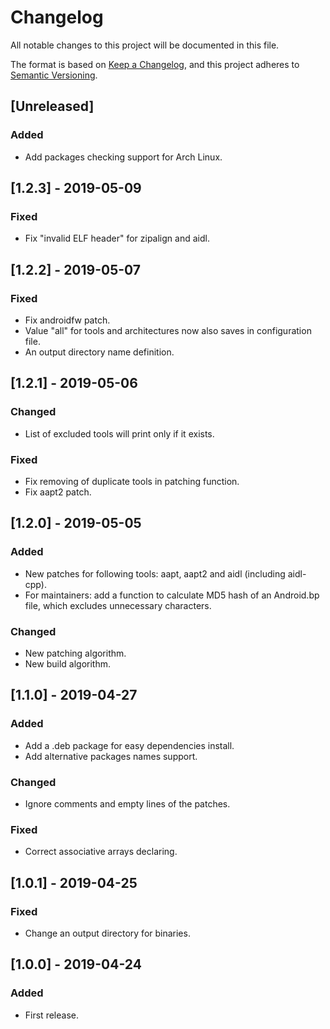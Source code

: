 # Changelog
All notable changes to this project will be documented in this file.

The format is based on [Keep a Changelog](https://keepachangelog.com/en/1.0.0/),
and this project adheres to
[Semantic Versioning](https://semver.org/spec/v2.0.0.html).

## [Unreleased]
### Added
- Add packages checking support for Arch Linux.

## [1.2.3] - 2019-05-09
### Fixed
- Fix "invalid ELF header" for zipalign and aidl.

## [1.2.2] - 2019-05-07
### Fixed
- Fix androidfw patch.
- Value "all" for tools and architectures now also saves in configuration file.
- An output directory name definition.

## [1.2.1] - 2019-05-06
### Changed
- List of excluded tools will print only if it exists.

### Fixed
- Fix removing of duplicate tools in patching function.
- Fix aapt2 patch.

## [1.2.0] - 2019-05-05
### Added
- New patches for following tools: aapt, aapt2 and aidl (including aidl-cpp).
- For maintainers: add a function to calculate MD5 hash of
  an Android.bp file, which excludes unnecessary characters.

### Changed
- New patching algorithm.
- New build algorithm.

## [1.1.0] - 2019-04-27
### Added
- Add a .deb package for easy dependencies install.
- Add alternative packages names support.

### Changed
- Ignore comments and empty lines of the patches.

### Fixed
- Correct associative arrays declaring.

## [1.0.1] - 2019-04-25
### Fixed
- Change an output directory for binaries.

## [1.0.0] - 2019-04-24
### Added
- First release.
